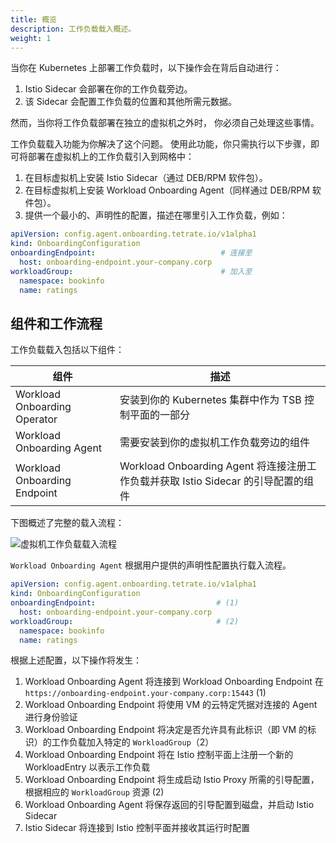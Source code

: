 ```yaml
---
title: 概览
description: 工作负载载入概述。
weight: 1
---
```


当你在 Kubernetes 上部署工作负载时，以下操作会在背后自动进行：

1. Istio Sidecar 会部署在你的工作负载旁边。
2. 该 Sidecar 会配置工作负载的位置和其他所需元数据。

然而，当你将工作负载部署在独立的虚拟机之外时，
你必须自己处理这些事情。

工作负载载入功能为你解决了这个问题。
使用此功能，你只需执行以下步骤，即可将部署在虚拟机上的工作负载引入到网格中：

1. 在目标虚拟机上安装 Istio Sidecar（通过 DEB/RPM 软件包）。
2. 在目标虚拟机上安装 Workload Onboarding Agent（同样通过 DEB/RPM 软件包）。
3. 提供一个最小的、声明性的配置，描述在哪里引入工作负载，例如：

```yaml
apiVersion: config.agent.onboarding.tetrate.io/v1alpha1
kind: OnboardingConfiguration
onboardingEndpoint:                            # 连接至
  host: onboarding-endpoint.your-company.corp
workloadGroup:                                 # 加入至
  namespace: bookinfo
  name: ratings
```

## 组件和工作流程

工作负载载入包括以下组件：

| 组件                         | 描述                                                         |
| ---------------------------- | ------------------------------------------------------------ |
| Workload Onboarding Operator | 安装到你的 Kubernetes 集群中作为 TSB 控制平面的一部分        |
| Workload Onboarding Agent    | 需要安装到你的虚拟机工作负载旁边的组件                       |
| Workload Onboarding Endpoint | Workload Onboarding Agent 将连接注册工作负载并获取 Istio Sidecar 的引导配置的组件 |

下图概述了完整的载入流程：

![虚拟机工作负载载入流程](../../../../assets/setup/workload_onboarding/workload-onboarding-overview.svg)

`Workload Onboarding Agent` 根据用户提供的声明性配置执行载入流程。

```yaml
apiVersion: config.agent.onboarding.tetrate.io/v1alpha1
kind: OnboardingConfiguration
onboardingEndpoint:                           # (1)
  host: onboarding-endpoint.your-company.corp
workloadGroup:                                # (2)
  namespace: bookinfo
  name: ratings
```

根据上述配置，以下操作将发生：

1. Workload Onboarding Agent 将连接到 Workload Onboarding Endpoint
   在 `https://onboarding-endpoint.your-company.corp:15443` (1)
2. Workload Onboarding Endpoint 将使用 VM 的云特定凭据对连接的 Agent 进行身份验证
3. Workload Onboarding Endpoint 将决定是否允许具有此标识（即 VM 的标识）的工作负载加入特定的 `WorkloadGroup`（2）
4. Workload Onboarding Endpoint 将在 Istio 控制平面上注册一个新的 WorkloadEntry 以表示工作负载
5. Workload Onboarding Endpoint 将生成启动 Istio Proxy 所需的引导配置，根据相应的 `WorkloadGroup` 资源 (2)
6. Workload Onboarding Agent 将保存返回的引导配置到磁盘，并启动 Istio Sidecar
7. Istio Sidecar 将连接到 Istio 控制平面并接收其运行时配置
